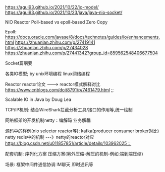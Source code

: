 https://agui93.github.io/2021/10/22/io-model/
https://agui93.github.io/2021/10/23/java/java-nio-socket/




NIO  Reactor
Poll-based vs  epoll-based
Zero Copy



Epoll:	
    https://docs.oracle.com/javase/8/docs/technotes/guides/io/enhancements.html
    https://zhuanlan.zhihu.com/p/27419141
    https://zhuanlan.zhihu.com/p/27434028
    https://zhuanlan.zhihu.com/p/27441342?group_id=859562548406677504


Socket篇纲要


各类IO模型;   by unix环境编程  linux网络编程





Reactor reactor论文
---> reactor模式解释对比  https://www.cnblogs.com/doit8791/p/7461479.html ;;



Scalable IO in Java by Doug Lea


TCP/IP机制: 结合WireShark拦截分析工具/接口的作用等,统一绘制



网络框架的开发机制netty：编解码  业务解耦



源码中的样例(nio  selector reactor等); kafka(producer consumer broker对比)   netty  redis中的机制
---》netty的reactor对应 https://blog.csdn.net/u011857851/article/details/103962025；


配套机制: 序列化方案  压缩方案(另外压缩-解压的机制-例如:端到端压缩)

场景: 框架中间件通信协调   IM聊天   即时通讯等

